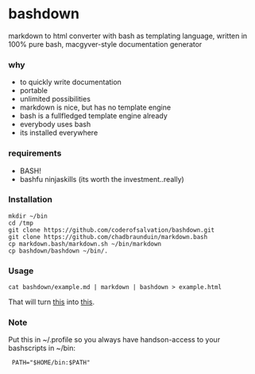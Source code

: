 bashdown
========

markdown to html converter with bash as templating language, written in 100% pure bash, macgyver-style documentation generator

### why ###

* to quickly write documentation
* portable
* unlimited possibilities
* markdown is nice, but has no template engine
* bash is a fullfledged template engine already
* everybody uses bash
* its installed everywhere

### requirements ###

* BASH!
* bashfu ninjaskills (its worth the investment..really)

### Installation ###

    mkdir ~/bin 
    cd /tmp
    git clone https://github.com/coderofsalvation/bashdown.git
    git clone https://github.com/chadbraunduin/markdown.bash
    cp markdown.bash/markdown.sh ~/bin/markdown
    cp bashdown/bashdown ~/bin/.

### Usage ###

    cat bashdown/example.md | markdown | bashdown > example.html

That will turn [this](https://github.com/coderofsalvation/bashdown/blob/master/example.md) into [this](https://github.com/coderofsalvation/bashdown/blob/master/example.html).

### Note ###

Put this in ~/.profile so you always have handson-access to your bashscripts in ~/bin:

     PATH="$HOME/bin:$PATH"

